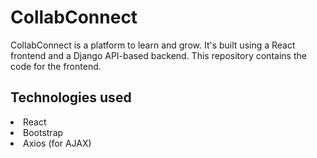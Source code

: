 # CollabConnect
CollabConnect is a platform to learn and grow. It's built using a React frontend and a Django API-based backend.
This repository contains the code for the frontend. 

## Technologies used
<li>React</li>
<li>Bootstrap</li>
<li>Axios (for AJAX)</li>
